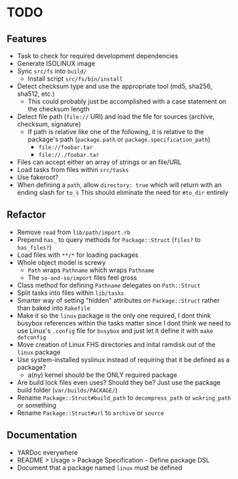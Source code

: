 # TODO

## Features

* Task to check for required development dependencies
* Generate ISOLINUX image
* Sync `src/fs` into `build/`
  * Install script `src/fs/bin/install`
* Detect checksum type and use the appropriate tool (md5, sha256, sha512, etc.)
  * This could probably just be accomplished with a case statement on the checksum length
* Detect file path (`file://` URI) and load the file for sources (archive, checksum, signature)
  * If path is relative like one of the following, it is relative to the package's path (`package.path` or `package.specification_path`)
    * `file://foobar.tar`
    * `file://./foobar.tar`
* Files can accept either an array of strings or an file/URL
* Load tasks from files within `src/tasks`
* Use fakeroot?
* When defining a `path`, allow `directory: true` which will return with an ending slash for `to_s`
  This should eliminate the need for `#to_dir` entirely

## Refactor

* Remove `read` from  `lib/path/import.rb`
* Prepend `has_` to query methods for `Package::Struct` (`files?` to `has_files?`)
* Load files with `**/*` for loading packages
* Whole object model is screwy
  * `Path` wraps `Pathname` which wraps `Pathname`
  * The `so-and-so/import` files feel gross
* Class method for defining `Pathname` delegates on `Path::Struct`
* Split tasks into files within `lib/tasks`
* Smarter way of setting "hidden" attributes on `Package::Struct` rather than baked into `Rakefile`
* Make it so the `linux` package is the only one required, I dont think busybox references within
  the tasks matter since I dont think we need to use Linux's `.config` file for `busybox` and just
  let it define it with `make defconfig`
* Move creation of Linux FHS directories and inital ramdisk out of the `linux` package
* Use system-installed syslinux instead of requiring that it be defined as a package?
  * a(ny) kernel should be the ONLY required package
* Are build lock files even uses? Should they be? Just use the package build folder (`var/builds/PACKAGE/`)
* Rename `Package::Struct#build_path` to `decompress_path` or `wokring_path` or something
* Rename `Package::Struct#url` to `archive` or `source`

## Documentation

* YARDoc everywhere
* README > Usage > Package Specification - Define package DSL
* Document that a package named `linux` must be defined

